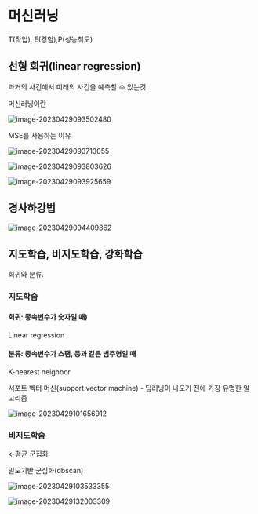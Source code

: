 # 머신러닝

T(작업), E(경험),P(성능척도)





## 선형 회귀(linear regression)

과거의 사건에서 미래의 사건을 예측할 수 있는것.



머신러닝이란

![image-20230429093502480](/Users/eisen/Documents/Github/blog-contents-b/computer-science/artificial-intelligence/introduction-to-artificial-ntelligence/week9.assets/image-20230429093502480.png)





MSE를 사용하는 이유

![image-20230429093713055](/Users/eisen/Documents/Github/blog-contents-b/computer-science/artificial-intelligence/introduction-to-artificial-ntelligence/week9.assets/image-20230429093713055.png)





![image-20230429093803626](/Users/eisen/Documents/Github/blog-contents-b/computer-science/artificial-intelligence/introduction-to-artificial-ntelligence/week9.assets/image-20230429093803626.png)



![image-20230429093925659](/Users/eisen/Documents/Github/blog-contents-b/computer-science/artificial-intelligence/introduction-to-artificial-ntelligence/week9.assets/image-20230429093925659.png)



## 경사하강법

![image-20230429094409862](/Users/eisen/Documents/Github/blog-contents-b/computer-science/artificial-intelligence/introduction-to-artificial-ntelligence/week9.assets/image-20230429094409862.png)



## 지도학습, 비지도학습, 강화학습

회귀와 분류.

### 지도학습

#### 회귀: 종속변수가 숫자일 때)

Linear regression

#### 분류: 종속변수가 스팸, 등과 같은 범주형일 때 

K-nearest neighbor

서포트 벡터 머신(support vector machine) - 딥러닝이 나오기 전에 가장 유명한 알고리즘

![image-20230429101656912](/Users/eisen/Documents/Github/blog-contents-b/computer-science/artificial-intelligence/introduction-to-artificial-ntelligence/week9.assets/image-20230429101656912.png)

### 비지도학습

k-평균 군집화

밀도기반 군집화(dbscan)



![image-20230429103533355](/Users/eisen/Documents/Github/blog-contents-b/computer-science/artificial-intelligence/introduction-to-artificial-ntelligence/week9.assets/image-20230429103533355.png)





![image-20230429132003309](/Users/eisen/Documents/Github/blog-contents-b/computer-science/artificial-intelligence/introduction-to-artificial-ntelligence/week9.assets/image-20230429132003309.png)